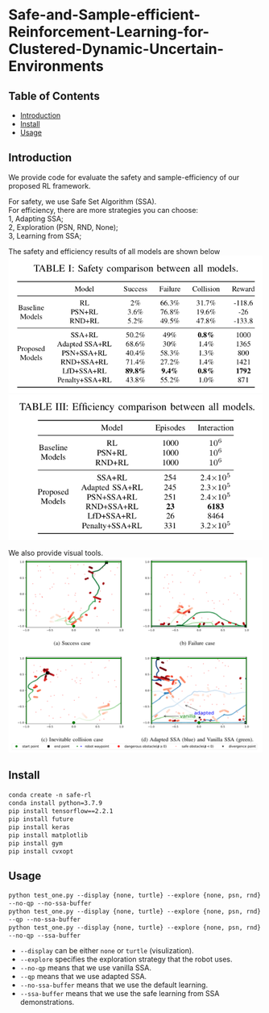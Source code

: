 # Safe-and-Sample-efficient-Reinforcement-Learning-for-Clustered-Dynamic-Uncertain-Environments

## Table of Contents
- [Introduction](#Introduction)
- [Install](#install)
- [Usage](#usage)

## Introduction
We provide code for evaluate the safety and sample-efficiency of our proposed RL framework.

For safety, we use Safe Set Algorithm (SSA).   
For efficiency, there are more strategies you can choose:  
1, Adapting SSA;  
2, Exploration (PSN, RND, None);  
3, Learning from SSA;  

The safety and efficiency results of all models are shown below
![safety_result](docs/safety_result.png)
![efficiency_result](docs/efficiency_result.png)

We also provide visual tools.
![visulization](docs/visualization.png)


## Install

```
conda create -n safe-rl
conda install python=3.7.9
pip install tensorflow==2.2.1
pip install future
pip install keras
pip install matplotlib
pip install gym
pip install cvxopt
```

## Usage

```
python test_one.py --display {none, turtle} --explore {none, psn, rnd} --no-qp --no-ssa-buffer
python test_one.py --display {none, turtle} --explore {none, psn, rnd} --qp --no-ssa-buffer
python test_one.py --display {none, turtle} --explore {none, psn, rnd} --no-qp --ssa-buffer
```
- `--display` can be either `none` or `turtle` (visulization).
- `--explore` specifies the exploration strategy that the robot uses. 
- `--no-qp` means that we use vanilla SSA.
- `--qp` means that we use adapted SSA.
- `--no-ssa-buffer` means that we use the default learning.
- `--ssa-buffer` means that we use the safe learning from SSA demonstrations.


